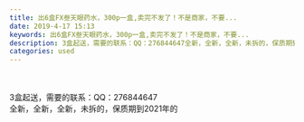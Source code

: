 ```yaml
---
title: 出6盒FX叁天眼药水，300p一盒,卖完不发了！不是商家，不要...
date: 2019-4-17 15:13
keywords: 出6盒FX叁天眼药水，300p一盒,卖完不发了！不是商家，不要...
description: 3盒起送，需要的联系：QQ：276844647全新，全新，全新，未拆的，保质期到2021年的
categories: used
---
```

<td class="t_f" id="postmessage_3528728">

<br/>
<br/>
3盒起送，需要的联系：QQ：276844647<br/>
全新，全新，全新，未拆的，保质期到2021年的<br/>
<br/>
<br/>
<img alt="" border="0" class="zoom" data-cf-modified-837213535d5574d09bf7823b-="" file="http://www.flw.ph/data/appbyme/upload/image/201904/17/DX3bxPDqBS01.jpg" id="aimg_s33Ku" lazyloadthumb="1" onclick="" onmouseover="" src="http://www.flw.ph/data/appbyme/upload/image/201904/17/DX3bxPDqBS01.jpg"/><br/>
<br/>
<br/>
</td>

